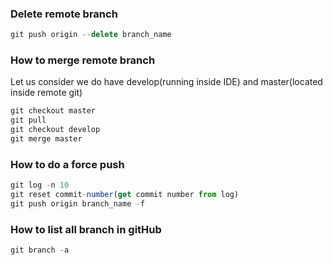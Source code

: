 ### Delete remote branch ###
```js
git push origin --delete branch_name
```

### How to merge remote branch ###
Let us consider we do have develop(running inside IDE) and master(located inside remote git)
```js
git checkout master
git pull
git checkout develop
git merge master
```

### How to do a force push ###
```js
git log -n 10
git reset commit-number(get commit number from log)
git push origin branch_name -f
```

### How to list all branch in gitHub ###
```js
git branch -a 
```
